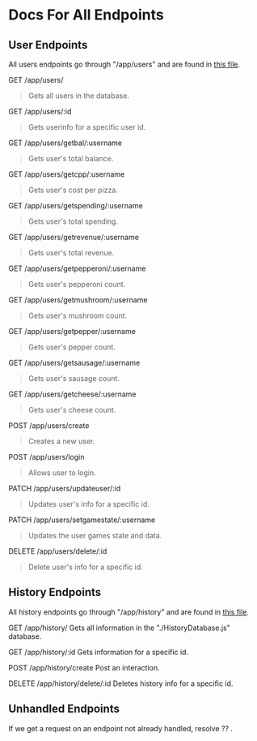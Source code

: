 # Docs For All Endpoints

## User Endpoints
All users endpoints go through "/app/users" and are found in [this file](/backend/Users/UsersRouter.js).

GET /app/users/
> Gets all users in the database.


GET /app/users/:id
> Gets userinfo for a specific user id. 


GET /app/users/getbal/:username
> Gets user's total balance. 


GET /app/users/getcpp/:username
> Gets user's cost per pizza.


GET /app/users/getspending/:username
> Gets user's total spending.


GET /app/users/getrevenue/:username
> Gets user's total revenue. 


GET /app/users/getpepperoni/:username
> Gets user's pepperoni count.


GET /app/users/getmushroom/:username
> Gets user's mushroom count.


GET /app/users/getpepper/:username
> Gets user's pepper count.


GET /app/users/getsausage/:username
> Gets user's sausage count.


GET /app/users/getcheese/:username
> Gets user's cheese count.


POST /app/users/create
> Creates a new user.


POST /app/users/login
> Allows user to login.


PATCH /app/users/updateuser/:id
> Updates user's info for a specific id.


PATCH /app/users/setgamestate/:username
> Updates the user games state and data. 


DELETE /app/users/delete/:id
> Delete user's info for a specific id.


## History Endpoints
All history endpoints go through "/app/history" and are found in [this file](/backend/History/HistoryRouter).

GET /app/history/
    Gets all information in the "./HistoryDatabase.js" database.

GET /app/history/:id
    Gets information for a specific id.

POST /app/history/create
    Post an interaction.

DELETE /app/history/delete/:id
    Deletes history info for a specific id.

## Unhandled Endpoints
If we get a request on an endpoint not already handled, resolve ?? .